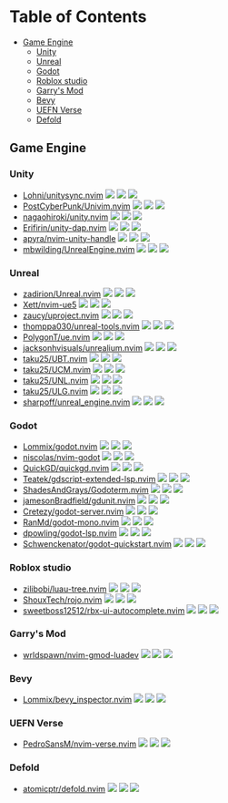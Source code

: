 # Table of Contents

<!-- toc -->

- [Game Engine](#game-engine)
  - [Unity](#unity)
  - [Unreal](#unreal)
  - [Godot](#godot)
  - [Roblox studio](#roblox-studio)
  - [Garry's Mod](#garrys-mod)
  - [Bevy](#bevy)
  - [UEFN Verse](#uefn-verse)
  - [Defold](#defold)

<!-- tocstop -->

## Game Engine

### Unity

- [Lohni/unitysync.nvim](https://github.com/Lohni/unitysync.nvim) ![](https://img.shields.io/github/stars/Lohni/unitysync.nvim) ![](https://img.shields.io/github/last-commit/Lohni/unitysync.nvim) ![](https://img.shields.io/github/commit-activity/y/Lohni/unitysync.nvim)
- [PostCyberPunk/Univim.nvim](https://github.com/PostCyberPunk/Univim.nvim) ![](https://img.shields.io/github/stars/PostCyberPunk/Univim.nvim) ![](https://img.shields.io/github/last-commit/PostCyberPunk/Univim.nvim) ![](https://img.shields.io/github/commit-activity/y/PostCyberPunk/Univim.nvim)
- [nagaohiroki/unity.nvim](https://github.com/nagaohiroki/unity.nvim) ![](https://img.shields.io/github/stars/nagaohiroki/unity.nvim) ![](https://img.shields.io/github/last-commit/nagaohiroki/unity.nvim) ![](https://img.shields.io/github/commit-activity/y/nagaohiroki/unity.nvim)
- [Erifirin/unity-dap.nvim](https://github.com/Erifirin/unity-dap.nvim) ![](https://img.shields.io/github/stars/Erifirin/unity-dap.nvim) ![](https://img.shields.io/github/last-commit/Erifirin/unity-dap.nvim) ![](https://img.shields.io/github/commit-activity/y/Erifirin/unity-dap.nvim)
- [apyra/nvim-unity-handle](https://github.com/apyra/nvim-unity-handle) ![](https://img.shields.io/github/stars/apyra/nvim-unity-handle) ![](https://img.shields.io/github/last-commit/apyra/nvim-unity-handle) ![](https://img.shields.io/github/commit-activity/y/apyra/nvim-unity-handle)
- [mbwilding/UnrealEngine.nvim](https://github.com/mbwilding/UnrealEngine.nvim) ![](https://img.shields.io/github/stars/mbwilding/UnrealEngine.nvim) ![](https://img.shields.io/github/last-commit/mbwilding/UnrealEngine.nvim) ![](https://img.shields.io/github/commit-activity/y/mbwilding/UnrealEngine.nvim)

### Unreal

- [zadirion/Unreal.nvim](https://github.com/zadirion/Unreal.nvim) ![](https://img.shields.io/github/stars/zadirion/Unreal.nvim) ![](https://img.shields.io/github/last-commit/zadirion/Unreal.nvim) ![](https://img.shields.io/github/commit-activity/y/zadirion/Unreal.nvim)
- [Xett/nvim-ue5](https://github.com/Xett/nvim-ue5) ![](https://img.shields.io/github/stars/Xett/nvim-ue5) ![](https://img.shields.io/github/last-commit/Xett/nvim-ue5) ![](https://img.shields.io/github/commit-activity/y/Xett/nvim-ue5)
- [zaucy/uproject.nvim](https://github.com/zaucy/uproject.nvim) ![](https://img.shields.io/github/stars/zaucy/uproject.nvim) ![](https://img.shields.io/github/last-commit/zaucy/uproject.nvim) ![](https://img.shields.io/github/commit-activity/y/zaucy/uproject.nvim)
- [thomppa030/unreal-tools.nvim](https://github.com/thomppa030/unreal-tools.nvim) ![](https://img.shields.io/github/stars/thomppa030/unreal-tools.nvim) ![](https://img.shields.io/github/last-commit/thomppa030/unreal-tools.nvim) ![](https://img.shields.io/github/commit-activity/y/thomppa030/unreal-tools.nvim)
- [PolygonT/ue.nvim](https://github.com/PolygonT/ue.nvim) ![](https://img.shields.io/github/stars/PolygonT/ue.nvim) ![](https://img.shields.io/github/last-commit/PolygonT/ue.nvim) ![](https://img.shields.io/github/commit-activity/y/PolygonT/ue.nvim)
- [jacksonhvisuals/unrealium.nvim](https://github.com/jacksonhvisuals/unrealium.nvim) ![](https://img.shields.io/github/stars/jacksonhvisuals/unrealium.nvim) ![](https://img.shields.io/github/last-commit/jacksonhvisuals/unrealium.nvim) ![](https://img.shields.io/github/commit-activity/y/jacksonhvisuals/unrealium.nvim)
- [taku25/UBT.nvim](https://github.com/taku25/UBT.nvim) ![](https://img.shields.io/github/stars/taku25/UBT.nvim) ![](https://img.shields.io/github/last-commit/taku25/UBT.nvim) ![](https://img.shields.io/github/commit-activity/y/taku25/UBT.nvim)
- [taku25/UCM.nvim](https://github.com/taku25/UCM.nvim) ![](https://img.shields.io/github/stars/taku25/UCM.nvim) ![](https://img.shields.io/github/last-commit/taku25/UCM.nvim) ![](https://img.shields.io/github/commit-activity/y/taku25/UCM.nvim)
- [taku25/UNL.nvim](https://github.com/taku25/UNL.nvim) ![](https://img.shields.io/github/stars/taku25/UNL.nvim) ![](https://img.shields.io/github/last-commit/taku25/UNL.nvim) ![](https://img.shields.io/github/commit-activity/y/taku25/UNL.nvim)
- [taku25/ULG.nvim](https://github.com/taku25/ULG.nvim) ![](https://img.shields.io/github/stars/taku25/ULG.nvim) ![](https://img.shields.io/github/last-commit/taku25/ULG.nvim) ![](https://img.shields.io/github/commit-activity/y/taku25/ULG.nvim)
- [sharpoff/unreal_engine.nvim](https://github.com/sharpoff/unreal_engine.nvim) ![](https://img.shields.io/github/stars/sharpoff/unreal_engine.nvim) ![](https://img.shields.io/github/last-commit/sharpoff/unreal_engine.nvim) ![](https://img.shields.io/github/commit-activity/y/sharpoff/unreal_engine.nvim)

### Godot

- [Lommix/godot.nvim](https://github.com/Lommix/godot.nvim) ![](https://img.shields.io/github/stars/Lommix/godot.nvim) ![](https://img.shields.io/github/last-commit/Lommix/godot.nvim) ![](https://img.shields.io/github/commit-activity/y/Lommix/godot.nvim)
- [niscolas/nvim-godot](https://github.com/niscolas/nvim-godot) ![](https://img.shields.io/github/stars/niscolas/nvim-godot) ![](https://img.shields.io/github/last-commit/niscolas/nvim-godot) ![](https://img.shields.io/github/commit-activity/y/niscolas/nvim-godot)
- [QuickGD/quickgd.nvim](https://github.com/QuickGD/quickgd.nvim) ![](https://img.shields.io/github/stars/QuickGD/quickgd.nvim) ![](https://img.shields.io/github/last-commit/QuickGD/quickgd.nvim) ![](https://img.shields.io/github/commit-activity/y/QuickGD/quickgd.nvim)
- [Teatek/gdscript-extended-lsp.nvim](https://github.com/Teatek/gdscript-extended-lsp.nvim) ![](https://img.shields.io/github/stars/Teatek/gdscript-extended-lsp.nvim) ![](https://img.shields.io/github/last-commit/Teatek/gdscript-extended-lsp.nvim) ![](https://img.shields.io/github/commit-activity/y/Teatek/gdscript-extended-lsp.nvim)
- [ShadesAndGrays/Godoterm.nvim](https://github.com/ShadesAndGrays/Godoterm.nvim) ![](https://img.shields.io/github/stars/ShadesAndGrays/Godoterm.nvim) ![](https://img.shields.io/github/last-commit/ShadesAndGrays/Godoterm.nvim) ![](https://img.shields.io/github/commit-activity/y/ShadesAndGrays/Godoterm.nvim)
- [jamesonBradfield/gdunit.nvim](https://github.com/jamesonBradfield/gdunit.nvim) ![](https://img.shields.io/github/stars/jamesonBradfield/gdunit.nvim) ![](https://img.shields.io/github/last-commit/jamesonBradfield/gdunit.nvim) ![](https://img.shields.io/github/commit-activity/y/jamesonBradfield/gdunit.nvim)
- [Cretezy/godot-server.nvim](https://github.com/Cretezy/godot-server.nvim) ![](https://img.shields.io/github/stars/Cretezy/godot-server.nvim) ![](https://img.shields.io/github/last-commit/Cretezy/godot-server.nvim) ![](https://img.shields.io/github/commit-activity/y/Cretezy/godot-server.nvim)
- [RanMd/godot-mono.nvim](https://github.com/RanMd/godot-mono.nvim) ![](https://img.shields.io/github/stars/RanMd/godot-mono.nvim) ![](https://img.shields.io/github/last-commit/RanMd/godot-mono.nvim) ![](https://img.shields.io/github/commit-activity/y/RanMd/godot-mono.nvim)
- [dpowling/godot-lsp.nvim](https://github.com/dpowling/godot-lsp.nvim) ![](https://img.shields.io/github/stars/dpowling/godot-lsp.nvim) ![](https://img.shields.io/github/last-commit/dpowling/godot-lsp.nvim) ![](https://img.shields.io/github/commit-activity/y/dpowling/godot-lsp.nvim)
- [Schwenckenator/godot-quickstart.nvim](https://github.com/Schwenckenator/godot-quickstart.nvim) ![](https://img.shields.io/github/stars/Schwenckenator/godot-quickstart.nvim) ![](https://img.shields.io/github/last-commit/Schwenckenator/godot-quickstart.nvim) ![](https://img.shields.io/github/commit-activity/y/Schwenckenator/godot-quickstart.nvim)

### Roblox studio

- [zilibobi/luau-tree.nvim](https://github.com/zilibobi/luau-tree.nvim) ![](https://img.shields.io/github/stars/zilibobi/luau-tree.nvim) ![](https://img.shields.io/github/last-commit/zilibobi/luau-tree.nvim) ![](https://img.shields.io/github/commit-activity/y/zilibobi/luau-tree.nvim)
- [ShouxTech/rojo.nvim](https://github.com/ShouxTech/rojo.nvim) ![](https://img.shields.io/github/stars/ShouxTech/rojo.nvim) ![](https://img.shields.io/github/last-commit/ShouxTech/rojo.nvim) ![](https://img.shields.io/github/commit-activity/y/ShouxTech/rojo.nvim)
- [sweetboss12512/rbx-ui-autocomplete.nvim](https://github.com/sweetboss12512/rbx-ui-autocomplete.nvim) ![](https://img.shields.io/github/stars/sweetboss12512/rbx-ui-autocomplete.nvim) ![](https://img.shields.io/github/last-commit/sweetboss12512/rbx-ui-autocomplete.nvim) ![](https://img.shields.io/github/commit-activity/y/sweetboss12512/rbx-ui-autocomplete.nvim)

### Garry's Mod

- [wrldspawn/nvim-gmod-luadev](https://github.com/wrldspawn/nvim-gmod-luadev) ![](https://img.shields.io/github/stars/wrldspawn/nvim-gmod-luadev) ![](https://img.shields.io/github/last-commit/wrldspawn/nvim-gmod-luadev) ![](https://img.shields.io/github/commit-activity/y/wrldspawn/nvim-gmod-luadev)

### Bevy

- [Lommix/bevy_inspector.nvim](https://github.com/Lommix/bevy_inspector.nvim) ![](https://img.shields.io/github/stars/Lommix/bevy_inspector.nvim) ![](https://img.shields.io/github/last-commit/Lommix/bevy_inspector.nvim) ![](https://img.shields.io/github/commit-activity/y/Lommix/bevy_inspector.nvim)

### UEFN Verse

- [PedroSansM/nvim-verse.nvim](https://github.com/PedroSansM/nvim-verse.nvim) ![](https://img.shields.io/github/stars/PedroSansM/nvim-verse.nvim) ![](https://img.shields.io/github/last-commit/PedroSansM/nvim-verse.nvim) ![](https://img.shields.io/github/commit-activity/y/PedroSansM/nvim-verse.nvim)

### Defold

- [atomicptr/defold.nvim](https://github.com/atomicptr/defold.nvim) ![](https://img.shields.io/github/stars/atomicptr/defold.nvim) ![](https://img.shields.io/github/last-commit/atomicptr/defold.nvim) ![](https://img.shields.io/github/commit-activity/y/atomicptr/defold.nvim)
